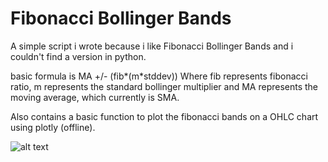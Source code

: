 # Fibonacci Bollinger Bands 

A simple script i wrote because i like Fibonacci Bollinger Bands and i couldn't find a version in python. 

basic formula is MA +/- (fib*(m*stddev))
Where fib represents fibonacci ratio, m represents the standard bollinger multiplier and MA represents the moving average, which currently is SMA. 

Also contains a basic function to plot the fibonacci bands on a OHLC chart using plotly (offline). 

![alt text](https://i.gyazo.com/3ff05e3e333c7e17643cf83d81e9a4bd.png "Logo Title Text 1")
